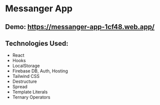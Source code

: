 # Messanger App
## Demo: https://messanger-app-1cf48.web.app/

## Technologies Used:
- React
- Hooks
- LocalStorage
- Firebase DB, Auth, Hosting
- Tailwind CSS
- Destructure
- Spread
- Template Literals
- Ternary Operators